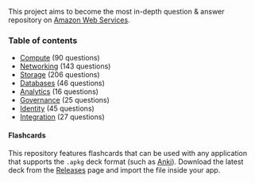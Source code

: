This project aims to become the most in-depth question & answer repository on [Amazon Web Services](https://aws.com).

### Table of contents

* [Compute](Questions/Compute/README.md) (90 questions)
* [Networking](Questions/Networking/README.md) (143 questions)
* [Storage](Questions/Storage/README.md) (206 questions)
* [Databases](Questions/Databases/README.md) (46 questions)
* [Analytics](Questions/Analytics/README.md) (16 questions)
* [Governance](Questions/Governance/README.md) (25 questions)
* [Identity](Questions/Identity/README.md) (45 questions)
* [Integration](Questions/Integration/README.md) (27 questions)

#### Flashcards

This repository features flashcards that can be used with any application that supports the `.apkg` deck format (such as [Anki](https://ankiweb.net)). Download the latest deck from the [Releases](https://github.com/devsplit/aws/releases/) page and import the file inside your app.
